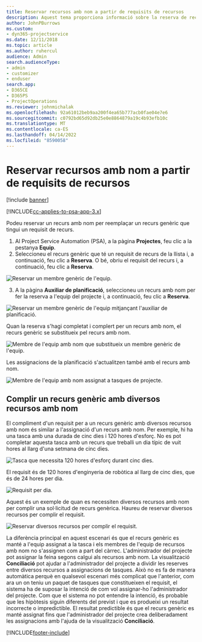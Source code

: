 ```yaml
---
title: Reservar recursos amb nom a partir de requisits de recursos
description: Aquest tema proporciona informació sobre la reserva de recursos amb nom per a un requisit de recurs genèric.
author: JohnPBurrows
ms.custom:
- dyn365-projectservice
ms.date: 12/11/2018
ms.topic: article
ms.author: ruhercul
audience: Admin
search.audienceType:
- admin
- customizer
- enduser
search.app:
- D365CE
- D365PS
- ProjectOperations
ms.reviewer: johnmichalak
ms.openlocfilehash: 92a61012beb9aa200f4ea65b777acb0fae04e7e6
ms.sourcegitcommit: c0792bd65d92db25e0e8864879a19c4b93efb10c
ms.translationtype: MT
ms.contentlocale: ca-ES
ms.lasthandoff: 04/14/2022
ms.locfileid: "8590058"
---
```

# <a name="book-named-resources-from-resource-requirements"></a>Reservar recursos amb nom a partir de requisits de recursos

[!include [banner](../includes/psa-now-project-operations.md)]

[!INCLUDE[cc-applies-to-psa-app-3.x](../includes/cc-applies-to-psa-app-3x.md)]

Podeu reservar un recurs amb nom per reemplaçar un recurs genèric que tingui un requisit de recurs.

1. Al Project Service Automation (PSA), a la pàgina **Projectes**, feu clic a la pestanya **Equip**.
2. Seleccioneu el recurs genèric que té un requisit de recurs de la llista i, a continuació, feu clic a **Reserva**. O bé, obriu el requisit del recurs i, a continuació, feu clic a **Reserva**.


![Reservar un membre genèric de l'equip.](media/RM-how-to-14.png)


3. A la pàgina **Auxiliar de planificació**, seleccioneu un recurs amb nom per fer la reserva a l'equip del projecte i, a continuació, feu clic a **Reserva**.

![Reservar un membre genèric de l'equip mitjançant l'auxiliar de planificació.](media/RM-how-to-15.png)

Quan la reserva s'hagi completat i complert per un recurs amb nom, el recurs genèric se substitueix pel recurs amb nom.

![Membre de l'equip amb nom que substitueix un membre genèric de l'equip.](media/RM-how-to-16.png)

Les assignacions de la planificació s'actualitzen també amb el recurs amb nom.

![Membre de l'equip amb nom assignat a tasques de projecte.](media/RM-how-to-17.png)

## <a name="fulfill-a-generic-resource-with-multiple-named-resources"></a>Complir un recurs genèric amb diversos recursos amb nom
El compliment d'un requisit per a un recurs genèric amb diversos recursos amb nom és similar a l'assignació d'un recurs amb nom. Per exemple, hi ha una tasca amb una durada de cinc dies i 120 hores d'esforç. No es pot completar aquesta tasca amb un recurs que treballi un dia típic de vuit hores al llarg d'una setmana de cinc dies. 

![Tasca que necessita 120 hores d'esforç durant cinc dies.](media/RM-how-to-21.png)

El requisit és de 120 hores d'enginyeria de robòtica al llarg de cinc dies, que és de 24 hores per dia.

![Requisit per dia.](media/RM-how-to-22.png)

Aquest és un exemple de quan es necessiten diversos recursos amb nom per complir una sol·licitud de recurs genèrica. Haureu de reservar diversos recursos per complir el requisit.

![Reservar diversos recursos per complir el requisit.](media/RM-how-to-23.png)

La diferència principal en aquest escenari és que el recurs genèric es manté a l'equip assignat a la tasca i els membres de l'equip de recursos amb nom no s'assignen com a part del càrrec. L'administrador del projecte pot assignar la feina segons calgui als recursos amb nom. La visualització **Conciliació** pot ajudar a l'administrador del projecte a dividir les reserves entre diversos recursos a assignacions de tasques. Això no es fa de manera automàtica perquè en qualsevol escenari més complicat que l'anterior, com ara un on teniu un paquet de tasques que constitueixen el requisit, el sistema ha de suposar la intenció de com vol assignar-ho l'administrador del projecte. Com que el sistema no pot entendre la intenció, és probable que les hipòtesis siguin diferents del previst i que es produeixi un resultat incorrecte o impredictible. El resultat predictible és que el recurs genèric es manté assignat fins que l'administrador del projecte crea deliberadament les assignacions amb l'ajuda de la visualització **Conciliació**.




[!INCLUDE[footer-include](../includes/footer-banner.md)]
